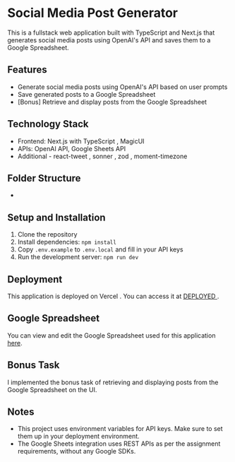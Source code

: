 # Social Media Post Generator

This is a fullstack web application built with TypeScript and Next.js that generates social media posts using OpenAI's API and saves them to a Google Spreadsheet.

## Features

- Generate social media posts using OpenAI's API based on user prompts
- Save generated posts to a Google Spreadsheet
- [Bonus] Retrieve and display posts from the Google Spreadsheet

## Technology Stack

- Frontend: Next.js with TypeScript , MagicUI 
- APIs: OpenAI API, Google Sheets API
- Additional - react-tweet , sonner , zod , moment-timezone

## Folder Structure
- 

## Setup and Installation

1. Clone the repository
2. Install dependencies: `npm install`
3. Copy `.env.example` to `.env.local` and fill in your API keys
4. Run the development server: `npm run dev`

## Deployment

This application is deployed on Vercel . You can access it at [DEPLOYED ](https://techmoondev-assignment.vercel.app/).

## Google Spreadsheet

You can view and edit the Google Spreadsheet used for this application [here](https://docs.google.com/spreadsheets/d/1kz5ksjDASY87PSDLBTiamVNvmysg_HxxqjvbhvAr-YQ/edit?usp=sharing).

## Bonus Task

I implemented the bonus task of retrieving and displaying posts from the Google Spreadsheet on the UI.

## Notes

- This project uses environment variables for API keys. Make sure to set them up in your deployment environment.
- The Google Sheets integration uses REST APIs as per the assignment requirements, without any Google SDKs.